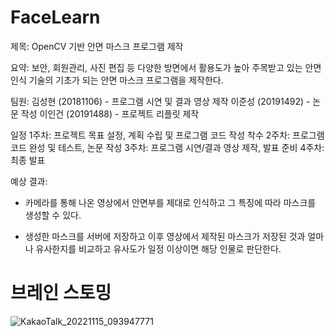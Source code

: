 # FaceLearn

제목: OpenCV 기반 안면 마스크 프로그램 제작

요약: 보안, 회원관리, 사진 편집 등 다양한 방면에서 활용도가 높아 주목받고 있는 안면인식 기술의 기초가 되는 안면 마스크 프로그램을 제작한다.

팀원:
김성현 (20181106) - 프로그램 시연 및 결과 영상 제작
이준성 (20191492) - 논문 작성
이인건 (20191488) - 프로젝트 리플릿 제작

일정
1주차: 프로젝트 목표 설정, 계획 수립 및 프로그램 코드 작성 착수
2주차: 프로그램 코드 완성 및 테스트, 논문 작성
3주차: 프로그램 시연/결과 영상 제작, 발표 준비
4주차: 최종 발표

예상 결과: 
- 카메라를 통해 나온 영상에서 안면부를 제대로 인식하고 그 특징에 따라 마스크를 생성할 수 있다.

- 생성한 마스크를 서버에 저장하고 이후 영상에서 제작된 마스크가 저장된 것과 얼마나 유사한지를 비교하고 유사도가 일정 이상이면 해당 인물로 판단한다.

# 브레인 스토밍

![KakaoTalk_20221115_093947771](https://user-images.githubusercontent.com/101386134/201898735-5eda55ed-423f-4883-b26d-e0bbc26cc3ef.jpg)

